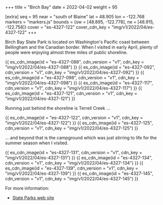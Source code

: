 +++
title = "Birch Bay"
date = 2022-04-02
weight = 95

[extra]
seq = 95
near = "south of Blaine"
lat = 48.905
lon = -122.768
markers = "markers.js"
bounds = {sw = [48.895, -122.778], ne = [48.915, -122.758]}
cover = "es-4327-122"
cover_cdn_key = "img/v1/2022/04/es-4327-122"
+++

Birch Bay State Park is located on Washington's Pacific coast between Bellingham and the Canadian border. When I visited in early April, plenty of people were enjoying almost three miles of public shoreline.

<!-- more -->

{{ es_cdn_image(id = "es-4327-088", cdn_version = "v1", cdn_key = "img/v1/2022/04/es-4327-088") }}
{{ es_cdn_image(id = "es-4327-092", cdn_version = "v1", cdn_key = "img/v1/2022/04/es-4327-092") }}
{{ es_cdn_image(id = "es-4327-098", cdn_version = "v1", cdn_key = "img/v1/2022/04/es-4327-098") }}
{{ es_cdn_image(id = "es-4327-117", cdn_version = "v1", cdn_key = "img/v1/2022/04/es-4327-117") }}
{{ es_cdn_image(id = "es-4327-121", cdn_version = "v1", cdn_key = "img/v1/2022/04/es-4327-121") }}

Running just behind the shoreline is Terrell Creek ...

{{ es_cdn_image(id = "es-4327-122", cdn_version = "v1", cdn_key = "img/v1/2022/04/es-4327-122") }}
{{ es_cdn_image(id = "es-4327-125", cdn_version = "v1", cdn_key = "img/v1/2022/04/es-4327-125") }}

... and beyond that is the campground which was just stirring to life for the summer season when I visited.

{{ es_cdn_image(id = "es-4327-131", cdn_version = "v1", cdn_key = "img/v1/2022/04/es-4327-131") }}
{{ es_cdn_image(id = "es-4327-134", cdn_version = "v1", cdn_key = "img/v1/2022/04/es-4327-134") }}
{{ es_cdn_image(id = "es-4327-139", cdn_version = "v1", cdn_key = "img/v1/2022/04/es-4327-139") }}
{{ es_cdn_image(id = "es-4327-145", cdn_version = "v1", cdn_key = "img/v1/2022/04/es-4327-145") }}

For more information:

* [State Parks web site](https://www.parks.wa.gov/170/Birch-Bay)
